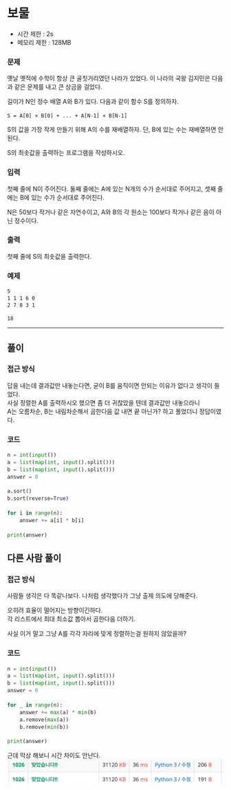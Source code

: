 # 보물

- 시간 제한 : 2s
- 메모리 제한 : 128MB

### 문제

옛날 옛적에 수학이 항상 큰 골칫거리였던 나라가 있었다. 이 나라의 국왕 김지민은 다음과 같은 문제를 내고 큰 상금을 걸었다.

길이가 N인 정수 배열 A와 B가 있다. 다음과 같이 함수 S를 정의하자.

`S = A[0] × B[0] + ... + A[N-1] × B[N-1]`

S의 값을 가장 작게 만들기 위해 A의 수를 재배열하자. 단, B에 있는 수는 재배열하면 안 된다.

S의 최솟값을 출력하는 프로그램을 작성하시오.


### 입력
첫째 줄에 N이 주어진다. 둘째 줄에는 A에 있는 N개의 수가 순서대로 주어지고, 셋째 줄에는 B에 있는 수가 순서대로 주어진다.

N은 50보다 작거나 같은 자연수이고, A와 B의 각 원소는 100보다 작거나 같은 음이 아닌 정수이다.


### 출력
첫째 줄에 S의 최솟값을 출력한다.


### 예제
```angular2html
5
1 1 1 6 0
2 7 8 3 1
```
`18`

---
## 풀이

### 접근 방식
답을 내는데 결과값만 내놓는다면, 굳이 B를 움직이면 안되는 이유가 없다고 생각이 들었다.<br>
사실 정렬한 A를 출력하시오 했으면 좀 더 귀찮았을 텐데 결과값만 내놓으라니<br>
A는 오름차순, B는 내림차순해서 곱한다음 값 내면 끝 아닌가? 하고 풀었더니 정답이였다.

### 코드
```python
n = int(input())
a = list(map(int, input().split()))
b = list(map(int, input().split()))
answer = 0

a.sort()
b.sort(reverse=True)

for i in range(n):
    answer += a[i] * b[i]

print(answer)
```

## 다른 사람 풀이

### 접근 방식
사람들 생각은 다 똑같나보다. 나처럼 생각했다가 그냥 출제 의도에 당해준다.

오히려 효율이 떨어지는 방향이긴하다.<br>
각 리스트에서 최대 최소값 뽑아서 곱한다음 더하기.

사실 이거 말고 그냥 A를 각각 자리에 맞게 정렬하는걸 원하지 않았을까?

### 코드

```python
n = int(input())
a = list(map(int, input().split()))
b = list(map(int, input().split()))
answer = 0

for _ in range(n):
    answer += max(a) * min(b)
    a.remove(max(a))
    b.remove(min(b))

print(answer)
```

근데 막상 해보니 시간 차이도 안난다.
![img.png](img.png)